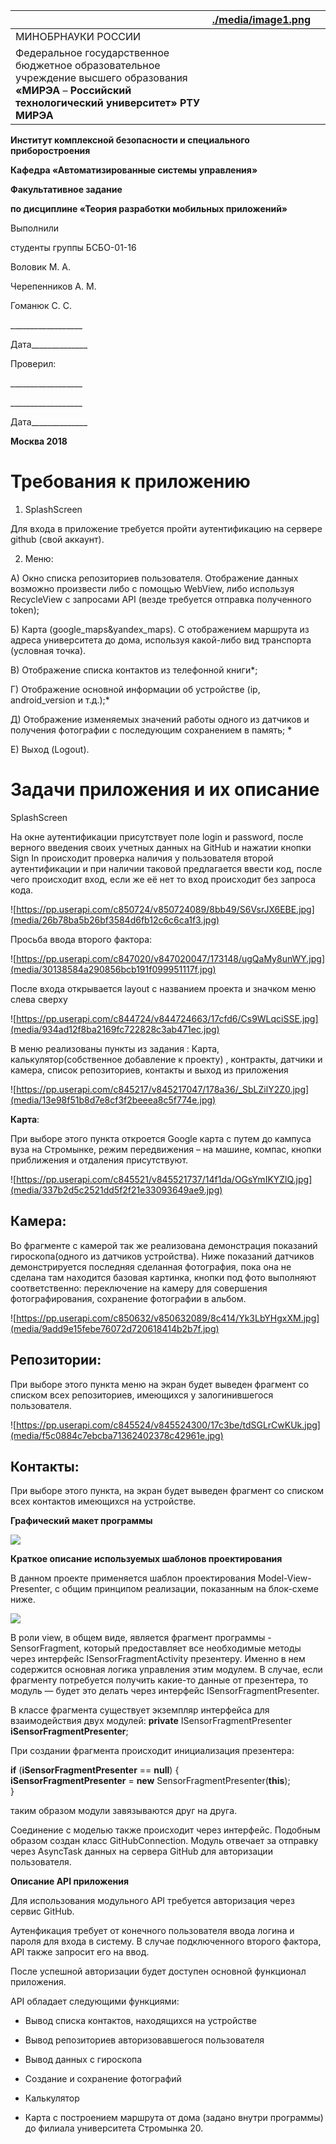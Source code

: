 |                                                                                                                                                         | [./media/image1.png](./media/image1.png) |   |
|---------------------------------------------------------------------------------------------------------------------------------------------------------|------------------------------------------|---|
| МИНОБРНАУКИ РОССИИ                                                                                                                                      |                                          |   |
| Федеральное государственное бюджетное образовательное учреждение высшего образования **«МИРЭА** – **Российский технологический университет» РТУ МИРЭА** |                                          |   |

**Институт комплексной безопасности и специального приборостроения**

**Кафедра «Автоматизированные системы управления»**

**Факультативное задание**

**по дисциплине «Теория разработки мобильных приложений»**

Выполнили

студенты группы БСБО-01-16

Воловик М. А.

Черепенников А. М.

Гоманюк С. С.

\_________________\_

Дата_____________\_

Проверил:

\_________________\_

\_________________\_

Дата_____________\_

**Москва 2018**

Требования к приложению
=======================

1.  SplashScreen

Для входа в приложение требуется пройти аутентификацию на сервере github (свой
аккаунт).

2) Меню:

А) Окно списка репозиториев пользователя. Отображение данных возможно произвести
либо с помощью WebView, либо используя RecycleView с запросами API (везде
требуется отправка полученного token);

Б) Карта (google_maps&yandex_maps). С отображением маршрута из адреса
университета до дома, используя какой-либо вид транспорта (условная точка).

В) Отображение списка контактов из телефонной книги\*;

Г) Отображение основной информации об устройстве (ip, android_version и т.д.);\*

Д) Отображение изменяемых значений работы одного из датчиков и получения
фотографии с последующим сохранением в память; \*

Е) Выход (Logout).

Задачи приложения и их описание 
================================

SplashScreen

На окне аутентификации присутствует поле login и password, после верного
введения своих учетных данных на GitHub и нажатии кнопки Sign In происходит
проверка наличия у пользователя второй аутентификации и при наличии таковой
предлагается ввести код, после чего происходит вход, если же её нет то вход
происходит без запроса кода.

![https://pp.userapi.com/c850724/v850724089/8bb49/S6VsrJX6EBE.jpg](media/26b78ba5b26bf3584d6fb12c6c6ca1f3.jpg)

Просьба ввода второго фактора:

![https://pp.userapi.com/c847020/v847020047/173148/ugQaMy8unWY.jpg](media/30138584a290856bcb191f099951117f.jpg)

После входа открывается layout с названием проекта и значком меню слева сверху

![https://pp.userapi.com/c844724/v844724663/17cfd6/Cs9WLqciSSE.jpg](media/934ad12f8ba2169fc722828c3ab471ec.jpg)

В меню реализованы пункты из задания : Карта, калькулятор(собственное добавление
к проекту) , контракты, датчики и камера, список репозиториев, контакты и выход
из приложения

![https://pp.userapi.com/c845217/v845217047/178a36/_SbLZilY2Z0.jpg](media/13e98f51b8d7e8cf3f2beeea8c5f774e.jpg)

**Карта**:

При выборе этого пункта откроется Google карта с путем до кампуса вуза на
Стромынке, режим передвижения – на машине, компас, кнопки приближения и
отдаления присутствуют.

![https://pp.userapi.com/c845521/v845521737/14f1da/OGsYmIKYZlQ.jpg](media/337b2d5c2521dd5f2f21e33093649ae9.jpg)

Камера:
-------

Во фрагменте с камерой так же реализована демонстрация показаний
гироскопа(одного из датчиков устройства). Ниже показаний датчиков
демонстрируется последняя сделанная фотография, пока она не сделана там
находится базовая картинка, кнопки под фото выполняют соответственно:
переключение на камеру для совершения фотографирования, сохранение фотографии в
альбом.

![https://pp.userapi.com/c850632/v850632089/8c414/Yk3LbYHgxXM.jpg](media/9add9e15febe76072d720618414b2b7f.jpg)

Репозитории:
------------

При выборе этого пункта меню на экран будет выведен фрагмент со списком всех
репозиториев, имеющихся у залогинившегося пользователя.

![https://pp.userapi.com/c845524/v845524300/17c3be/tdSGLrCwKUk.jpg](media/f5c0884c7ebcba71362402378c42961e.jpg)

Контакты:
---------

При выборе этого пункта, на экран будет выведен фрагмент со списком всех
контактов имеющихся на устройстве.

**Графический макет программы**

![](media/a0636c7746103cbabf93a713257c90d8.png)

**Краткое описание используемых шаблонов проектирования**

В данном проекте применяется шаблон проектирования Model-View-Presenter, с общим
принципом реализации, показанным на блок-схеме ниже.

![](media/13929fdc2d68c2f1ab16195f00e83d09.png)

В роли view, в общем виде, является фрагмент программы - SensorFragment, который
предоставляет все необходимые методы через интерфейс ISensorFragmentActivity
презентеру. Именно в нем содержится основная логика управления этим модулем. В
случае, если фрагменту потребуется получить какие-то данные от презентера, то
модуль — будет это делать через интерфейс ISensorFragmentPresenter.

В классе фрагмента существует экземпляр интерфейса для взаимодействия двух
модулей: **private** ISensorFragmentPresenter **iSensorFragmentPresenter**;

При создании фрагмента происходит инициализация презентера:

**if** (**iSensorFragmentPresenter** == **null**) {  
**iSensorFragmentPresenter** = **new** SensorFragmentPresenter(**this**);  
}

таким образом модули завязываются друг на друга.

Соединение с моделью также происходит через интерфейс. Подобным образом создан
класс GitHubConnection. Модуль отвечает за отправку через AsyncTask данных на
сервера GitHub для авторизации пользователя.

**Описание API приложения**

Для использования модульного API требуется авторизация через сервис GitHub.

Аутенфикация требует от конечного пользователя ввода логина и пароля для входа в
систему. В случае подключенного второго фактора, API также запросит его на ввод.

После успешной авторизации будет доступен основной функционал приложения.

API обладает следующими функциями:

-   Вывод списка контактов, находящихся на устройстве

-   Вывод репозиториев авторизовавшегося пользователя

-   Вывод данных с гироскопа

-   Создание и сохранение фотографий

-   Калькулятор

-   Карта с построением маршрута от дома (задано внутри программы) до филиала
    университета Стромынка 20.
